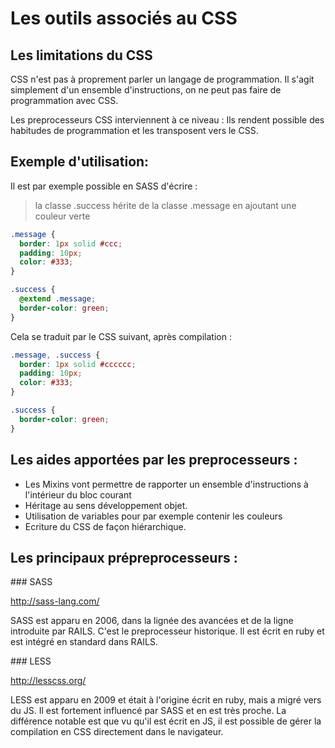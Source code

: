 # Les outils associés au CSS
## Les limitations du CSS

CSS n'est pas à proprement parler un langage de programmation.
Il s'agit simplement d'un ensemble d'instructions,
on ne peut pas faire de programmation avec CSS.

Les preprocesseurs CSS interviennent à ce niveau : Ils rendent possible
des habitudes de programmation et les transposent vers le CSS.

## Exemple d'utilisation:
Il est par exemple possible en SASS d'écrire :

> la classe .success hérite de la classe .message en ajoutant une couleur verte

```scss
.message {
  border: 1px solid #ccc;
  padding: 10px;
  color: #333;
}

.success {
  @extend .message;
  border-color: green;
}
```

Cela se traduit par le CSS suivant, après compilation :

```css
.message, .success {
  border: 1px solid #cccccc;
  padding: 10px;
  color: #333;
}

.success {
  border-color: green;
}

```

##  Les aides apportées par les preprocesseurs :

* Les Mixins vont permettre de rapporter un ensemble d'instructions à l'intérieur du bloc courant
* Héritage au sens développement objet.
* Utilisation de variables pour par exemple contenir les  couleurs
* Ecriture du CSS de façon hiérarchique.

## Les principaux prépreprocesseurs :
### SASS

http://sass-lang.com/

SASS est apparu en 2006, dans la lignée des avancées et de la ligne introduite par RAILS.
C'est le preprocesseur historique. Il est écrit en ruby et est intégré en standard dans RAILS.

### LESS

http://lesscss.org/

LESS est apparu en 2009 et était à l'origine écrit en ruby, mais a migré vers du JS.
Il est fortement influencé par SASS et en est très proche.
La différence notable est que vu qu'il est écrit en JS, il est possible de gérer la compilation en CSS directement dans le navigateur.

